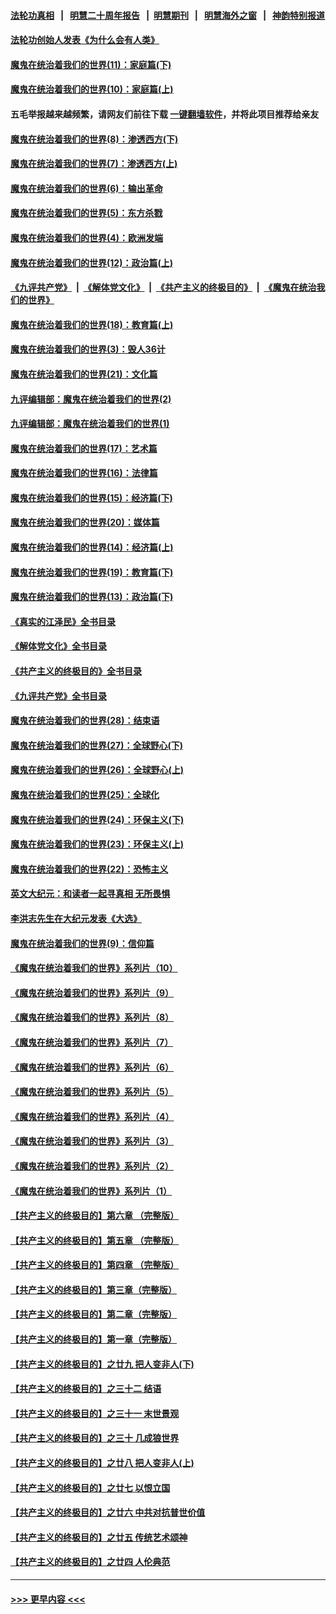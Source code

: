 #### [法轮功真相](https://github.com/gfw-breaker/truth/blob/master/README.md?t=0) &nbsp;&nbsp;|&nbsp;&nbsp; [明慧二十周年报告](https://github.com/gfw-breaker/mh-reports/blob/master/README.md?t=0) &nbsp;&nbsp;|&nbsp;&nbsp;[明慧期刊](https://github.com/gfw-breaker/mh-qikan) &nbsp;&nbsp;|&nbsp;&nbsp; [明慧海外之窗](https://github.com/gfw-breaker/mh-news/blob/master/README.md?t=0) &nbsp;&nbsp;|&nbsp;&nbsp; [神韵特别报道](https://github.com/gfw-breaker/mh-news/blob/master/shenyun.md?t=0)
#### [法轮功创始人发表《为什么会有人类》](../pages/nsc422/n13912117.md?t=01222143) 
#### [魔鬼在统治着我们的世界(11)：家庭篇(下)](../pages/nsc422/n10440961.md?t=01222143) 
#### [魔鬼在统治着我们的世界(10)：家庭篇(上)](../pages/nsc422/n10435448.md?t=01222143) 
#### 五毛举报越来越频繁，请网友们前往下载 [一键翻墙软件](https://github.com/gfw-breaker/ssr-accounts)，并将此项目推荐给亲友
#### [魔鬼在统治着我们的世界(8)：渗透西方(下)](../pages/nsc422/n10429603.md?t=01222143) 
#### [魔鬼在统治着我们的世界(7)：渗透西方(上)](../pages/nsc422/n10426013.md?t=01222143) 
#### [魔鬼在统治着我们的世界(6)：输出革命](../pages/nsc422/n10421536.md?t=01222143) 
#### [魔鬼在统治着我们的世界(5)：东方杀戮](../pages/nsc422/n10417707.md?t=01222143) 
#### [魔鬼在统治着我们的世界(4)：欧洲发端](../pages/nsc422/n10414890.md?t=01222143) 
#### [魔鬼在统治着我们的世界(12)：政治篇(上)](../pages/nsc422/n10444576.md?t=01222143) 
#### [《九评共产党》](https://github.com/begood0513/9ping.md/blob/master/README.md) &nbsp;|&nbsp; [《解体党文化》](../../../../jtdwh.md/blob/master/README.md)  &nbsp;|&nbsp; [《共产主义的终极目的》](../../../../gczydzjmd.md/blob/master/README.md) &nbsp;|&nbsp; [《魔鬼在统治我们的世界》](../../../../mgztzwmdsj.md/blob/master/README.md) 
#### [魔鬼在统治着我们的世界(18)：教育篇(上)](../pages/nsc422/n10526970.md?t=01222143) 
#### [魔鬼在统治着我们的世界(3)：毁人36计](../pages/nsc422/n10411583.md?t=01222143) 
#### [魔鬼在统治着我们的世界(21)：文化篇](../pages/nsc422/n10597706.md?t=01222143) 
#### [九评编辑部：魔鬼在统治着我们的世界(2)](../pages/nsc422/n10410036.md?t=01222143) 
#### [九评编辑部：魔鬼在统治着我们的世界(1)](../pages/nsc422/n10406825.md?t=01222143) 
#### [魔鬼在统治着我们的世界(17)：艺术篇](../pages/nsc422/n10499093.md?t=01222143) 
#### [魔鬼在统治着我们的世界(16)：法律篇](../pages/nsc422/n10485969.md?t=01222143) 
#### [魔鬼在统治着我们的世界(15)：经济篇(下)](../pages/nsc422/n10469975.md?t=01222143) 
#### [魔鬼在统治着我们的世界(20)：媒体篇](../pages/nsc422/n10586579.md?t=01222143) 
#### [魔鬼在统治着我们的世界(14)：经济篇(上)](../pages/nsc422/n10457370.md?t=01222143) 
#### [魔鬼在统治着我们的世界(19)：教育篇(下)](../pages/nsc422/n10564808.md?t=01222143) 
#### [魔鬼在统治着我们的世界(13)：政治篇(下)](../pages/nsc422/n10448270.md?t=01222143) 
#### [《真实的江泽民》全书目录](../pages/nsc422/n13721399.md?t=01222143) 
#### [《解体党文化》全书目录](../pages/nsc422/n13721157.md?t=01222143) 
#### [《共产主义的终极目的》全书目录](../pages/nsc422/n13721048.md?t=01222143) 
#### [《九评共产党》全书目录](../pages/nsc422/n13708085.md?t=01222143) 
#### [魔鬼在统治着我们的世界(28)：结束语](../pages/nsc422/n10936246.md?t=01222143) 
#### [魔鬼在统治着我们的世界(27)：全球野心(下)](../pages/nsc422/n10928319.md?t=01222143) 
#### [魔鬼在统治着我们的世界(26)：全球野心(上)](../pages/nsc422/n10900318.md?t=01222143) 
#### [魔鬼在统治着我们的世界(25)：全球化](../pages/nsc422/n10788205.md?t=01222143) 
#### [魔鬼在统治着我们的世界(24)：环保主义(下)](../pages/nsc422/n10695307.md?t=01222143) 
#### [魔鬼在统治着我们的世界(23)：环保主义(上)](../pages/nsc422/n10688613.md?t=01222143) 
#### [魔鬼在统治着我们的世界(22)：恐怖主义](../pages/nsc422/n10614727.md?t=01222143) 
#### [英文大纪元：和读者一起寻真相 无所畏惧](../pages/nsc422/n12542027.md?t=01222143) 
#### [李洪志先生在大纪元发表《大选》](../pages/nsc422/n12534746.md?t=01222143) 
#### [魔鬼在统治着我们的世界(9)：信仰篇](../pages/nsc422/n10432159.md?t=01222143) 
#### [《魔鬼在统治着我们的世界》系列片（10）](../pages/nsc422/n12292670.md?t=01222143) 
#### [《魔鬼在统治着我们的世界》系列片（9）](../pages/nsc422/n12290859.md?t=01222143) 
#### [《魔鬼在统治着我们的世界》系列片（8）](../pages/nsc422/n12287445.md?t=01222143) 
#### [《魔鬼在统治着我们的世界》系列片（7）](../pages/nsc422/n12283425.md?t=01222143) 
#### [《魔鬼在统治着我们的世界》系列片（6）](../pages/nsc422/n12282314.md?t=01222143) 
#### [《魔鬼在统治着我们的世界》系列片（5）](../pages/nsc422/n12281419.md?t=01222143) 
#### [《魔鬼在统治着我们的世界》系列片（4）](../pages/nsc422/n12274024.md?t=01222143) 
#### [《魔鬼在统治着我们的世界》系列片（3）](../pages/nsc422/n12271322.md?t=01222143) 
#### [《魔鬼在统治着我们的世界》系列片（2）](../pages/nsc422/n12269049.md?t=01222143) 
#### [《魔鬼在统治着我们的世界》系列片（1）](../pages/nsc422/n12267575.md?t=01222143) 
#### [【共产主义的终极目的】第六章 （完整版）](../pages/nsc422/n11428913.md?t=01222143) 
#### [【共产主义的终极目的】第五章 （完整版）](../pages/nsc422/n11428912.md?t=01222143) 
#### [【共产主义的终极目的】第四章 （完整版）](../pages/nsc422/n11428907.md?t=01222143) 
#### [【共产主义的终极目的】第三章（完整版）](../pages/nsc422/n11428848.md?t=01222143) 
#### [【共产主义的终极目的】第二章（完整版）](../pages/nsc422/n11428831.md?t=01222143) 
#### [【共产主义的终极目的】第一章（完整版）](../pages/nsc422/n11417651.md?t=01222143) 
#### [【共产主义的终极目的】之廿九 把人变非人(下)](../pages/nsc422/n11344140.md?t=01222143) 
#### [【共产主义的终极目的】之三十二 结语](../pages/nsc422/n11360535.md?t=01222143) 
#### [【共产主义的终极目的】之三十一 末世景观](../pages/nsc422/n11351129.md?t=01222143) 
#### [【共产主义的终极目的】之三十 几成狼世界](../pages/nsc422/n11348280.md?t=01222143) 
#### [【共产主义的终极目的】之廿八 把人变非人(上)](../pages/nsc422/n11340492.md?t=01222143) 
#### [【共产主义的终极目的】之廿七 以恨立国](../pages/nsc422/n11336944.md?t=01222143) 
#### [【共产主义的终极目的】之廿六 中共对抗普世价值](../pages/nsc422/n11324785.md?t=01222143) 
#### [【共产主义的终极目的】之廿五 传统艺术颂神](../pages/nsc422/n11296396.md?t=01222143) 
#### [【共产主义的终极目的】之廿四 人伦典范](../pages/nsc422/n11296397.md?t=01222143) 

----
#### [ >>> 更早内容 <<< ](../indexes/nsc422-earlier.md)
